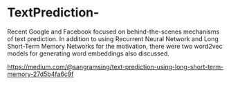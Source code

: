 # TextPrediction-
Recent Google and Facebook focused on behind-the-scenes mechanisms of text prediction. In addition to using Recurrent Neural Network and Long Short-Term Memory Networks for the motivation, there were two word2vec models for generating word embeddings also discussed.



https://medium.com/@sangramsing/text-prediction-using-long-short-term-memory-27d5b4fa6c9f
